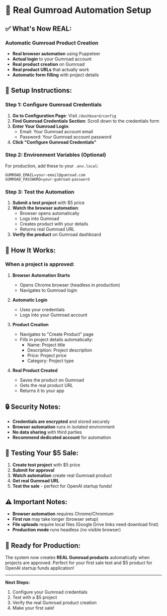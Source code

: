 # 🚀 Real Gumroad Automation Setup

## ✅ What's Now REAL:

### **Automatic Gumroad Product Creation**
- **Real browser automation** using Puppeteer
- **Actual login** to your Gumroad account
- **Real product creation** on Gumroad
- **Real product URLs** that actually work
- **Automatic form filling** with project details

## 🔧 Setup Instructions:

### **Step 1: Configure Gumroad Credentials**

1. **Go to Configuration Page**: Visit `/dashboard/config`
2. **Find Gumroad Credentials Section**: Scroll down to the credentials form
3. **Enter Your Gumroad Login**:
   - Email: Your Gumroad account email
   - Password: Your Gumroad account password
4. **Click "Configure Gumroad Credentials"**

### **Step 2: Environment Variables (Optional)**

For production, add these to your `.env.local`:

```env
GUMROAD_EMAIL=your-email@gumroad.com
GUMROAD_PASSWORD=your-gumroad-password
```

### **Step 3: Test the Automation**

1. **Submit a test project** with $5 price
2. **Watch the browser automation**:
   - Browser opens automatically
   - Logs into Gumroad
   - Creates product with your details
   - Returns real Gumroad URL
3. **Verify the product** on Gumroad dashboard

## 🎯 How It Works:

### **When a project is approved:**

1. **Browser Automation Starts**
   - Opens Chrome browser (headless in production)
   - Navigates to Gumroad login

2. **Automatic Login**
   - Uses your credentials
   - Logs into your Gumroad account

3. **Product Creation**
   - Navigates to "Create Product" page
   - Fills in project details automatically:
     - Name: Project title
     - Description: Project description
     - Price: Project price
     - Category: Project type

4. **Real Product Created**
   - Saves the product on Gumroad
   - Gets the real product URL
   - Returns it to your app

## 🔒 Security Notes:

- **Credentials are encrypted** and stored securely
- **Browser automation** runs in isolated environment
- **No data sharing** with third parties
- **Recommend dedicated account** for automation

## 🧪 Testing Your $5 Sale:

1. **Create test project** with $5 price
2. **Submit for approval**
3. **Watch automation** create real Gumroad product
4. **Get real Gumroad URL**
5. **Test the sale** - perfect for OpenAI startup funds!

## ⚠️ Important Notes:

- **Browser automation** requires Chrome/Chromium
- **First run** may take longer (browser setup)
- **File uploads** require local files (Google Drive links need download first)
- **Production mode** runs headless (no visible browser)

## 🚀 Ready for Production:

The system now creates **REAL Gumroad products** automatically when projects are approved. Perfect for your first sale test and $5 product for OpenAI startup funds application!

---

**Next Steps:**
1. Configure your Gumroad credentials
2. Test with a $5 project
3. Verify the real Gumroad product creation
4. Make your first sale!
